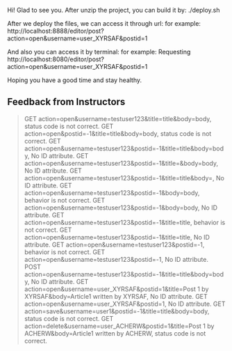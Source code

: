 Hi!
Glad to see you.
After unzip the project, you can build it by:
./deploy.sh

After we deploy the files, we can access it through url:
for example:
http://localhost:8888/editor/post?action=open&username=user_XYRSAF&postid=1

And also you can access it by terminal:
for example:
Requesting http://localhost:8080/editor/post?action=open&username=user_XYRSAF&postid=1

Hoping you have a good time and stay healthy. 

## Feedback from Instructors
> GET action=open&username=testuser123&title=title&body=body, status code is not correct. GET action=open&postid=-1&title=title&body=body, status code is not correct. GET action=open&username=testuser123&postid=-1&title=title&body=body, No ID attribute. GET action=open&username=testuser123&postid=-1&title=&body=body, No ID attribute. GET action=open&username=testuser123&postid=-1&title=title&body=, No ID attribute. GET action=open&username=testuser123&postid=-1&body=body, behavior is not correct. GET action=open&username=testuser123&postid=-1&body=body, No ID attribute. GET action=open&username=testuser123&postid=-1&title=title, behavior is not correct. GET action=open&username=testuser123&postid=-1&title=title, No ID attribute. GET action=open&username=testuser123&postid=-1, behavior is not correct. GET action=open&username=testuser123&postid=-1, No ID attribute. POST action=open&username=testuser123&postid=-1&title=title&body=body, No ID attribute. GET action=open&username=user_XYRSAF&postid=1&title=Post 1 by XYRSAF&body=Article1 written by XYRSAF, No ID attribute. GET action=open&username=user_XYRSAF&postid=1, No ID attribute. GET action=save&username=user1&postid=-1&title=title&body=body, status code is not correct. GET action=delete&username=user_ACHERW&postid=1&title=Post 1 by ACHERW&body=Article1 written by ACHERW, status code is not correct.
